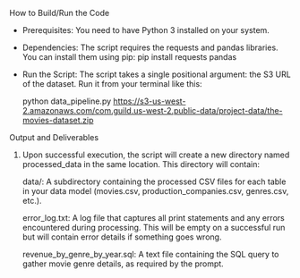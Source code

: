How to Build/Run the Code

- Prerequisites: You need to have Python 3 installed on your system.

- Dependencies: The script requires the requests and pandas libraries. You can install them using pip:
      pip install requests pandas


- Run the Script: The script takes a single positional argument: the S3 URL of the dataset. Run it from your terminal like this:

    python data_pipeline.py https://s3-us-west-2.amazonaws.com/com.guild.us-west-2.public-data/project-data/the-movies-dataset.zip

Output and Deliverables

1. Upon successful execution, the script will create a new directory named processed_data in the same location. This directory will contain:

    data/: A subdirectory containing the processed CSV files for each table in your data model (movies.csv, production_companies.csv, genres.csv, etc.).

    error_log.txt: A log file that captures all print statements and any errors encountered during processing. This will be empty on a successful run but will contain error details if something goes wrong.

    revenue_by_genre_by_year.sql: A text file containing the SQL query to gather movie genre details, as required by the prompt.
